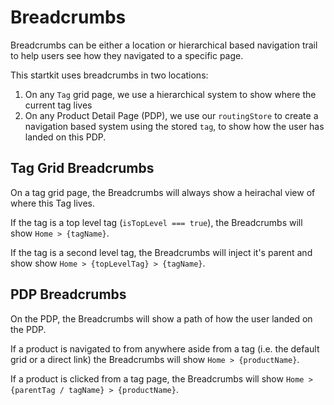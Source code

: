# Breadcrumbs

Breadcrumbs can be either a location or hierarchical based navigation trail to help users see how they navigated to a specific page.

This startkit uses breadcrumbs in two locations:
1. On any `Tag` grid page, we use a hierarchical system to show where the current tag lives
1. On any Product Detail Page (PDP), we use our `routingStore` to create a navigation based system using the stored `tag`, to show how the user has landed on this PDP.

## Tag Grid Breadcrumbs
On a tag grid page, the Breadcrumbs will always show a heirachal view of where this Tag lives.

If the tag is a top level tag (`isTopLevel === true`), the Breadcrumbs will show `Home > {tagName}`.

If the tag is a second level tag, the Breadcrumbs will inject it's parent and show show `Home > {topLevelTag} > {tagName}`.

## PDP Breadcrumbs
On the PDP, the Breadcrumbs will show a path of how the user landed on the PDP.

If a product is navigated to from anywhere aside from a tag (i.e. the default grid or a direct link) the Breadcrumbs will show `Home > {productName}`.

If a product is clicked from a tag page, the Breadcrumbs will show `Home > {parentTag / tagName} > {productName}`.
